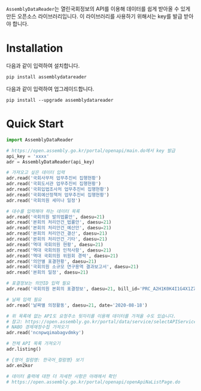 `AssemblyDataReader`는 열린국회정보의 API를 이용해 데이터를 쉽게 받아올 수 있게 만든 오픈소스 라이브러리입니다. 이 라이브러리를 사용하기 위해서는 key를 발급 받아야 합니다.



# Installation

다음과 같이 입력하여 설치합니다.

`pip install assemblydatareader`

다음과 같이 입력하여 업그레이드합니다.

`pip install --upgrade assemblydatareader`



# Quick Start

```python
import AssemblyDataReader

# https://open.assembly.go.kr/portal/openapi/main.do에서 key 발급
api_key = 'xxxx'
adr = AssemblyDataReader(api_key)

# 가져오고 싶은 데이터 입력
adr.read('국회사무처 업무추진비 집행현황')
adr.read('국회도서관 업무추진비 집행현황')
adr.read('국회입법조사처 업무추진비 집행현황')
adr.read('국회예산정책처 업무추진비 집행현황')
adr.read('국회의원 세미나 일정')

# 대수를 입력해야 하는 데이터 목록
adr.read('국회의원 발의법률안', daesu=21)
adr.read('본회의 처리안건_법률안', daesu=21)
adr.read('본회의 처리안건_예산안', daesu=21)
adr.read('본회의 처리안건_결산', daesu=21)
adr.read('본회의 처리안건_기타', daesu=21)
adr.read('역대 국회의원 현황', daesu=21)
adr.read('역대 국회의원 인적사항', daesu=21)
adr.read('역대 국회의원 위원회 경력', daesu=21)
adr.read('의안별 표결현황', daesu=21)
adr.read('국회의원 소규모 연구용역 결과보고서', daesu=21)
adr.read('본회의 일정', daesu=21)

# 표결정보는 의안ID 입력 필요
adr.read('국회의원 본회의 표결정보', daesu=21, bill_id='PRC_A2H1K0K4I1G4X1Z7Q4W4S4N7E1W1F7')

# 날짜 입력 필요
adr.read('날짜별 의정활동', daesu=21, date='2020-08-18')

# 위 목록에 없는 API도 요청주소 뒷자리를 이용해 데이터를 가져올 수도 있습니다.
# 참고: https://open.assembly.go.kr/portal/data/service/selectAPIServicePage.do/OZN379001174FW17905
# NABO 경제재정수첩 가져오기
adr.read('ncnpwqimabagvdmky')

# 전체 API 목록 가져오기
adr.listing()

# {영어_컬럼명: 한국어_컬럼명} 보기
adr.en2kor

# 데이터 출력에 대한 더 자세한 사항은 아래에서 확인
# https://open.assembly.go.kr/portal/openapi/openApiNaListPage.do
```

